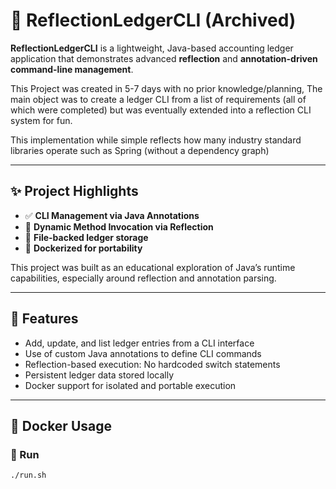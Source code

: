 # 📘 ReflectionLedgerCLI (Archived)

**ReflectionLedgerCLI** is a lightweight, Java-based accounting ledger application that demonstrates advanced **reflection** and **annotation-driven command-line management**.

This Project was created in 5-7 days with no prior knowledge/planning, The main object was to create a ledger CLI from a list of requirements (all of which were completed) but was eventually extended into a reflection CLI system for fun.

This implementation while simple reflects how many industry standard libraries operate such as Spring (without a dependency graph)

---

## ✨ Project Highlights

- ✅ **CLI Management via Java Annotations**
- 🧠 **Dynamic Method Invocation via Reflection**
- 📁 **File-backed ledger storage**
- 🐳 **Dockerized for portability**

This project was built as an educational exploration of Java’s runtime capabilities, especially around reflection and annotation parsing.

---

## 🧰 Features

- Add, update, and list ledger entries from a CLI interface
- Use of custom Java annotations to define CLI commands
- Reflection-based execution: No hardcoded switch statements
- Persistent ledger data stored locally
- Docker support for isolated and portable execution

---

## 🐳 Docker Usage

### 🔁 Run

```bash
./run.sh
```
